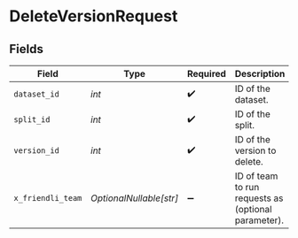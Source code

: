 # DeleteVersionRequest


## Fields

| Field                                               | Type                                                | Required                                            | Description                                         |
| --------------------------------------------------- | --------------------------------------------------- | --------------------------------------------------- | --------------------------------------------------- |
| `dataset_id`                                        | *int*                                               | :heavy_check_mark:                                  | ID of the dataset.                                  |
| `split_id`                                          | *int*                                               | :heavy_check_mark:                                  | ID of the split.                                    |
| `version_id`                                        | *int*                                               | :heavy_check_mark:                                  | ID of the version to delete.                        |
| `x_friendli_team`                                   | *OptionalNullable[str]*                             | :heavy_minus_sign:                                  | ID of team to run requests as (optional parameter). |